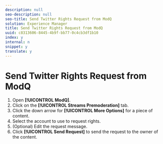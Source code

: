 ```yaml
---
description: null
seo-description: null
seo-title: Send Twitter Rights Request from ModQ
solution: Experience Manager
title: Send Twitter Rights Request from ModQ
uuid: c8313606-8445-4b9f-bb77-0c4cb3df1b10
index: y
internal: n
snippet: y
translate: y
---
```


# Send Twitter Rights Request from ModQ


1. Open **[!UICONTROL  ModQ]**.
1. Click on the **[!UICONTROL  Streams Premoderation]** tab.
1. Click the down arrow for **[!UICONTROL  More Options]** for a piece of content.
1. Select the account to use to request rights.
1. (Optional) Edit the request message.
1. Click **[!UICONTROL  Send Request]** to send the request to the owner of the content.
